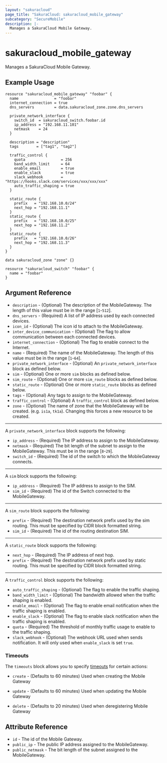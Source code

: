 ```yaml
---
layout: "sakuracloud"
page_title: "SakuraCloud: sakuracloud_mobile_gateway"
subcategory: "SecureMobile"
description: |-
  Manages a SakuraCloud Mobile Gateway.
---
```


# sakuracloud_mobile_gateway

Manages a SakuraCloud Mobile Gateway.

## Example Usage

```hcl
resource "sakuracloud_mobile_gateway" "foobar" {
  name                = "foobar"
  internet_connection = true
  dns_servers         = data.sakuracloud_zone.zone.dns_servers

  private_network_interface {
    switch_id  = sakuracloud_switch.foobar.id
    ip_address = "192.168.11.101"
    netmask    = 24
  }

  description = "description"
  tags        = ["tag1", "tag2"]

  traffic_control {
    quota                = 256
    band_width_limit     = 64
    enable_email         = true
    enable_slack         = true
    slack_webhook        = "https://hooks.slack.com/services/xxx/xxx/xxx"
    auto_traffic_shaping = true
  }

  static_route {
    prefix   = "192.168.10.0/24"
    next_hop = "192.168.11.1"
  }
  static_route {
    prefix   = "192.168.10.0/25"
    next_hop = "192.168.11.2"
  }
  static_route {
    prefix   = "192.168.10.0/26"
    next_hop = "192.168.11.3"
  }
}

data sakuracloud_zone "zone" {}

resource "sakuracloud_switch" "foobar" {
  name = "foobar"
}
```
## Argument Reference

* `description` - (Optional) The description of the MobileGateway. The length of this value must be in the range [`1`-`512`].
* `dns_servers` - (Required) A list of IP address used by each connected devices.
* `icon_id` - (Optional) The icon id to attach to the MobileGateway.
* `inter_device_communication` - (Optional) The flag to allow communication between each connected devices.
* `internet_connection` - (Optional) The flag to enable connect to the Internet.
* `name` - (Required) The name of the MobileGateway. The length of this value must be in the range [`1`-`64`].
* `private_network_interface` - (Optional) An `private_network_interface` block as defined below.
* `sim` - (Optional) One or more `sim` blocks as defined below.
* `sim_route` - (Optional) One or more `sim_route` blocks as defined below.
* `static_route` - (Optional) One or more `static_route` blocks as defined below.
* `tags` - (Optional) Any tags to assign to the MobileGateway.
* `traffic_control` - (Optional) A `traffic_control` block as defined below.
* `zone` - (Optional) The name of zone that the MobileGateway will be created. (e.g. `is1a`, `tk1a`). Changing this forces a new resource to be created.


---

A `private_network_interface` block supports the following:

* `ip_address` - (Required) The IP address to assign to the MobileGateway.
* `netmask` - (Required) The bit length of the subnet to assign to the MobileGateway. This must be in the range [`8`-`29`].
* `switch_id` - (Required) The id of the switch to which the MobileGateway connects.

---

A `sim` block supports the following:

* `ip_address` - (Required) The IP address to assign to the SIM.
* `sim_id` - (Required) The id of the Switch connected to the MobileGateway.

---

A `sim_route` block supports the following:

* `prefix` - (Required) The destination network prefix used by the sim routing. This must be specified by CIDR block formatted string.
* `sim_id` - (Required) The id of the routing destination SIM.

---

A `static_route` block supports the following:

* `next_hop` - (Required) The IP address of next hop.
* `prefix` - (Required) The destination network prefix used by static routing. This must be specified by CIDR block formatted string.

---

A `traffic_control` block supports the following:

* `auto_traffic_shaping` - (Optional) The flag to enable the traffic shaping.
* `band_width_limit` - (Optional) The bandwidth allowed when the traffic shaping is enabled.
* `enable_email` - (Optional) The flag to enable email notification when the traffic shaping is enabled.
* `enable_slack` - (Optional) The flag to enable slack notification when the traffic shaping is enabled.
* `quota` - (Required) The threshold of monthly traffic usage to enable to the traffic shaping.
* `slack_webhook` - (Optional) The webhook URL used when sends notification. It will only used when `enable_slack` is set `true`.


### Timeouts

The `timeouts` block allows you to specify [timeouts](https://www.terraform.io/docs/configuration/resources.html#operation-timeouts) for certain actions:

* `create` - (Defaults to 60 minutes) Used when creating the Mobile Gateway


* `update` - (Defaults to 60 minutes) Used when updating the Mobile Gateway

* `delete` - (Defaults to 20 minutes) Used when deregistering Mobile Gateway



## Attribute Reference

* `id` - The id of the Mobile Gateway.
* `public_ip` - The public IP address assigned to the MobileGateway.
* `public_netmask` - The bit length of the subnet assigned to the MobileGateway.




